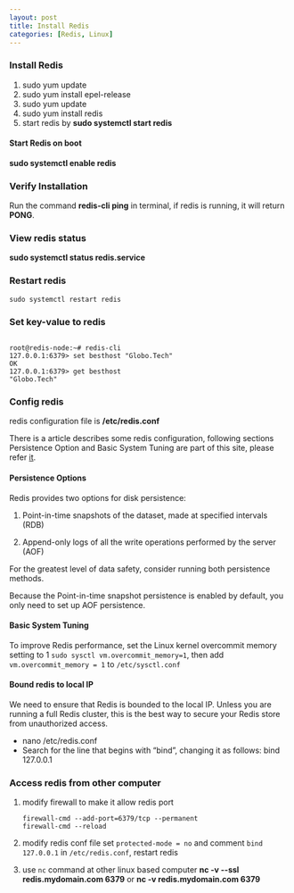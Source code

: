 ```yaml
---
layout: post
title: Install Redis
categories: [Redis, Linux]
---
```


### Install Redis

  1. sudo yum update
  2. sudo yum install epel-release
  3. sudo yum update
  4. sudo yum install redis
  5. start redis by **sudo systemctl start redis**
  
#### Start Redis on boot

  **sudo systemctl enable redis**
  
### Verify Installation

  Run the command **redis-cli ping** in terminal, if redis is running, it will return **PONG**.
  
### View redis status

  **sudo systemctl status redis.service**
  
### Restart redis

  ```shell_session 
  sudo systemctl restart redis
  ```
  
### Set key-value to redis

  ```shell_session
  
  root@redis-node:~# redis-cli
  127.0.0.1:6379> set besthost "Globo.Tech"
  OK
  127.0.0.1:6379> get besthost
  "Globo.Tech"
  
  ```
  
### Config redis

  redis configuration file is **/etc/redis.conf**
  
  There is a article describes some redis configuration, following sections Persistence Option and Basic System Tuning 
  are part of this site, please refer [it](https://linode.com/docs/databases/redis/install-and-configure-redis-on-centos-7/).
  
#### Persistence Options
  
  Redis provides two options for disk persistence:
  
  1. Point-in-time snapshots of the dataset, made at specified intervals (RDB)
  
  2. Append-only logs of all the write operations performed by the server (AOF)
  
  For the greatest level of data safety, consider running both persistence methods. 
  
  Because the Point-in-time snapshot persistence is enabled by default, you only need to set up AOF persistence.
  
#### Basic System Tuning

  To improve Redis performance, set the Linux kernel overcommit memory setting to 1 `sudo sysctl vm.overcommit_memory=1`,
  then add `vm.overcommit_memory = 1` to `/etc/sysctl.conf`
  
#### Bound redis to local IP

  We need to ensure that Redis is bounded to the local IP. Unless you are running a full Redis cluster, this is the best way 
  to secure your Redis store from unauthorized access.

  - nano /etc/redis.conf
  - Search for the line that begins with “bind”, changing it as follows: bind 127.0.0.1
  
### Access redis from other computer

  1. modify firewall to make it allow redis port
     ```shell_session
     firewall-cmd --add-port=6379/tcp --permanent
     firewall-cmd --reload
     ```
  
  2. modify redis conf file
     set `protected-mode = no` and comment `bind 127.0.0.1` in `/etc/redis.conf`, restart redis
   
  3. use `nc` command at other linux based computer
     **nc -v --ssl redis.mydomain.com 6379** 
     or 
     **nc -v redis.mydomain.com 6379**
